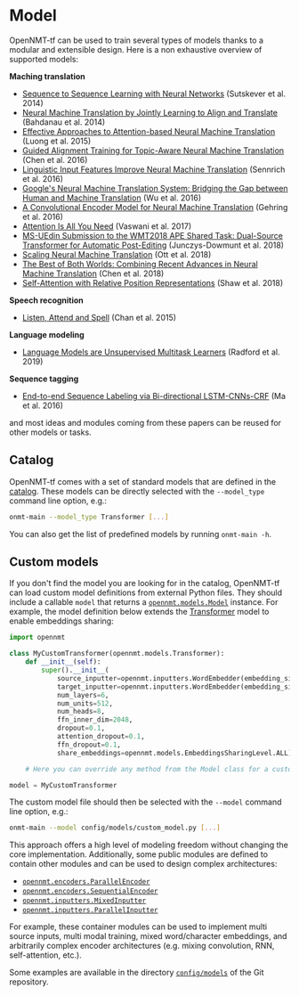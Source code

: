 # Model

OpenNMT-tf can be used to train several types of models thanks to a modular and extensible design. Here is a non exhaustive overview of supported models:

**Maching translation**

* [Sequence to Sequence Learning with Neural Networks](https://arxiv.org/abs/1409.3215) (Sutskever et al. 2014)
* [Neural Machine Translation by Jointly Learning to Align and Translate](https://arxiv.org/abs/1409.0473) (Bahdanau et al. 2014)
* [Effective Approaches to Attention-based Neural Machine Translation](https://arxiv.org/abs/1508.04025) (Luong et al. 2015)
* [Guided Alignment Training for Topic-Aware Neural Machine Translation](https://arxiv.org/abs/1607.01628) (Chen et al. 2016)
* [Linguistic Input Features Improve Neural Machine Translation](https://arxiv.org/abs/1606.02892) (Sennrich et al. 2016)
* [Google's Neural Machine Translation System: Bridging the Gap between Human and Machine Translation](https://arxiv.org/abs/1609.08144) (Wu et al. 2016)
* [A Convolutional Encoder Model for Neural Machine Translation](https://arxiv.org/abs/1611.02344) (Gehring et al. 2016)
* [Attention Is All You Need](https://arxiv.org/abs/1706.03762) (Vaswani et al. 2017)
* [MS-UEdin Submission to the WMT2018 APE Shared Task: Dual-Source Transformer for Automatic Post-Editing](https://arxiv.org/abs/1809.00188) (Junczys-Dowmunt et al. 2018)
* [Scaling Neural Machine Translation](https://arxiv.org/abs/1806.00187) (Ott et al. 2018)
* [The Best of Both Worlds: Combining Recent Advances in Neural Machine Translation](https://arxiv.org/abs/1804.09849) (Chen et al. 2018)
* [Self-Attention with Relative Position Representations](https://arxiv.org/abs/1803.02155) (Shaw et al. 2018)

**Speech recognition**

* [Listen, Attend and Spell](https://arxiv.org/abs/1508.01211) (Chan et al. 2015)

**Language modeling**

* [Language Models are Unsupervised Multitask Learners](https://d4mucfpksywv.cloudfront.net/better-language-models/language-models.pdf) (Radford et al. 2019)

**Sequence tagging**

* [End-to-end Sequence Labeling via Bi-directional LSTM-CNNs-CRF](https://arxiv.org/abs/1603.01354) (Ma et al. 2016)

and most ideas and modules coming from these papers can be reused for other models or tasks.

## Catalog

OpenNMT-tf comes with a set of standard models that are defined in the [catalog](https://github.com/OpenNMT/OpenNMT-tf/blob/master/opennmt/models/catalog.py). These models can be directly selected with the `--model_type` command line option, e.g.:

```bash
onmt-main --model_type Transformer [...]
```

You can also get the list of predefined models by running `onmt-main -h`.

## Custom models

If you don't find the model you are looking for in the catalog, OpenNMT-tf can load custom model definitions from external Python files. They should include a callable `model` that returns a [`opennmt.models.Model`](https://opennmt.net/OpenNMT-tf/package/opennmt.models.Model.html) instance. For example, the model definition below extends the [Transformer](https://opennmt.net/OpenNMT-tf/package/opennmt.models.Transformer.html) model to enable embeddings sharing:

```python
import opennmt

class MyCustomTransformer(opennmt.models.Transformer):
    def __init__(self):
        super().__init__(
            source_inputter=opennmt.inputters.WordEmbedder(embedding_size=512),
            target_inputter=opennmt.inputters.WordEmbedder(embedding_size=512),
            num_layers=6,
            num_units=512,
            num_heads=8,
            ffn_inner_dim=2048,
            dropout=0.1,
            attention_dropout=0.1,
            ffn_dropout=0.1,
            share_embeddings=opennmt.models.EmbeddingsSharingLevel.ALL)

    # Here you can override any method from the Model class for a customized behavior.

model = MyCustomTransformer
```

The custom model file should then be selected with the `--model` command line option, e.g.:

```bash
onmt-main --model config/models/custom_model.py [...]
```

This approach offers a high level of modeling freedom without changing the core implementation. Additionally, some public modules are defined to contain other modules and can be used to design complex architectures:

* [`opennmt.encoders.ParallelEncoder`](https://opennmt.net/OpenNMT-tf/package/opennmt.encoders.ParallelEncoder.html)
* [`opennmt.encoders.SequentialEncoder`](https://opennmt.net/OpenNMT-tf/package/opennmt.encoders.SequentialEncoder.html)
* [`opennmt.inputters.MixedInputter`](https://opennmt.net/OpenNMT-tf/package/opennmt.inputters.MixedInputter.html)
* [`opennmt.inputters.ParallelInputter`](https://opennmt.net/OpenNMT-tf/package/opennmt.inputters.ParallelInputter.html)

For example, these container modules can be used to implement multi source inputs, multi modal training, mixed word/character embeddings, and arbitrarily complex encoder architectures (e.g. mixing convolution, RNN, self-attention, etc.).

Some examples are available in the directory [`config/models`](https://github.com/OpenNMT/OpenNMT-tf/tree/master/config/models) of the Git repository.
